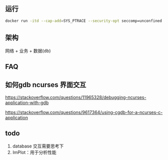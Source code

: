 ## 运行

```bash
docker run -itd --cap-add=SYS_PTRACE --security-opt seccomp=unconfined -p 9000:22 -p 9001:9001 -v /Users/frank/Documents/pro:/home/pro burger:v1 /bin/bash
```

## 架构

网络 + 业务 + 数据(db)


## FAQ

## 如何gdb ncurses 界面交互

https://stackoverflow.com/questions/11965328/debugging-ncurses-application-with-gdb

https://stackoverflow.com/questions/9617364/using-cgdb-for-a-ncurses-c-application

## todo 

1. database 交互需要思考下
2. ImPlot：用于分析性能
